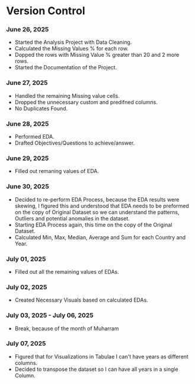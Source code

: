 # Version Control

### June 26, 2025
- Started the Analysis Project with Data Cleaning.
- Calculated the Missing Values % for each row.
- Dopped the rows with Missing Value % greater than 20 and 2 more rows.
- Started the Documentation of the Project.


### June 27, 2025
- Handled the remaining Missing value cells.
- Dropped the unnecessary custom and predifned columns.
- No Duplicates Found.


### June 28, 2025
- Performed EDA.
- Drafted Objectives/Questions to achieve/answer.
  
### June 29, 2025
- Filled out remaning values of EDA.

### June 30, 2025
- Decided to re-perform EDA Process, because the EDA results were skewing, I figured this and understood that EDA needs to be preformed on the copy of Original Dataset so we can understand the patterns, Outliers and potential anomalies in the dataset.
- Starting EDA Process again, this time on the copy of the Original Dataset.
- Calculated Min, Max, Median, Average and Sum for each Country and Year.

### July 01, 2025
- Filled out all the remaining values of EDAs.

### July 02, 2025
- Created Necessary Visuals based on calculated EDAs.

### July 03, 2025 - July 06, 2025
- Break, because of the month of Muharram

### July 07, 2025
- Figured that for Visualizations in Tabulae I can't have years as different columns.
- Decided to transpose the dataset so I can have all years in a single Column.
